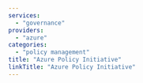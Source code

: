 ```yaml
---
services:
  - "governance"
providers:
  - "azure"
categories:
  - "policy management"
title: "Azure Policy Initiative"
linkTitle: "Azure Policy Initiative"
---
```

